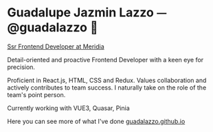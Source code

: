 <h1>Guadalupe Jazmin Lazzo ⏤ @guadalazzo 🦄</h1>
<p>
  
  [Ssr Frontend Developer at Meridia](https://www.meridia.land/) 
  
  Detail-oriented and proactive Frontend Developer with a keen eye for precision. 
  
  Proficient in React.js, HTML, CSS and Redux. Values collaboration and actively contributes to team success. 
  I naturally take on the role of the team's point person. 

  Currently working with VUE3, Quasar, Pinia
  
  Here you can see more of what I've done [guadalazzo.github.io](https://guadalazzo.github.io/)
  
  </p>
